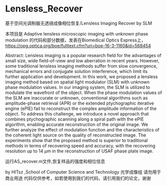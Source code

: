 # Lensless_Recover
基于空间光调制器无透镜成像相位恢复/Lensless Imaging Recover by SLM

本项目是 Adaptive lensless microscopic imaging with unknown phase modulation 的代码和部分数据，发表在Biomedical Optics Express上，https://opg.optica.org/boe/fulltext.cfm?uri=boe-16-3-1160&id=568454

Abstract: Lensless imaging is a popular research field for the advantages of small size, wide field-of-view and low aberration in recent years. However, some traditional lensless imaging methods suffer from slow convergence, mechanical errors and conjugate solution interference, which limit its further application and development. In this work, we proposed a lensless imaging method based on spatial light modulator (SLM) with unknown phase modulation values. In our imaging system, the SLM is utilized to modulate the wavefront of the object. When the phase modulation values of the SLM are inaccurate or unknown, conventional algorithms such as amplitude-phase retrieval (APR) or the extended ptychographic iterative engine (ePIE) fail to reconstruct the complex amplitude information of the object. To address this challenge, we introduce a novel approach that combines ptychographic scanning along a spiral path with the ePIE algorithm, enabling accurate reconstruction of the original image. We further analyze the effect of modulation function and the characteristics of the coherent light source on the quality of reconstructed image. The experiments show that the proposed method is superior to traditional methods in terms of recovering speed and accuracy, with the recovering resolution up to 14 $\mu m$ in the reconstruction of USAF phase plate image.

运行AS_recover.m文件,恢复样品的强度和相位信息

by HITsz ,School of Computer Science and Technology 光学成像组 请勿用于商业用途
代码仅供参考，如若使用到我们的代码，请引用我们的论文，谢谢
